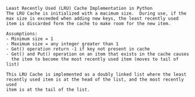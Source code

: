     Least Recently Used (LRU) Cache Implementation in Python
    The LRU Cache is initialized with a macimum size.  During use, if the
    max size is exceeded when adding new keys, the least recently used
    item is discarded form the cache to make room for the new item.

    Assumptions:
    - Minimum size = 1
    - Maximum size = any integer greater than 1
    - Get() operation return -1 if key not present in cache
    - Get() and Put() operation on an item that exists in the cache causes 
      the item to become the most recently used item (moves to tail of list)

    This LRU Cache is implemented as a doubly linked list where the least 
    recently used item is at the head of the list, and the most recently used
    item is at the tail of the list.